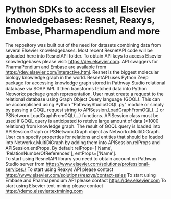 # Python SDKs to access all Elsevier knowledgebases: Resnet, Reaxys, Embase, Pharmapendium and more
The repository was built out of the need for datasets combining data from several Elsevier knowledgebases.  Most recent ResnetAPI code will be uploaded here into ResnetAPI folder. To obtain API keys to access Elsevier knowledgebases please visit: https://dev.elsevier.com.
API swaggers for PharmaPendium and Embase are available from https://dev.elsevier.com/interactive.html.
Resnet is the biggest molecular biology knowledge graph in the world. ResnetAPI uses Python Zeep package for accessing knowledge graph stored in Pathway Studio relational database via SOAP API. It then transforms fetched data into Python Networkx package graph representation. User must create a request to the relational database using Graph Object Query language (GOQL). This can be accomplished using Python "PathwayStudioGOQL.py" module or simply by passing a GOQL request string to APISession.LoadGraphFromOQL(...) or PSNetworx.LoadGraphFromOQL(...) functions. APISession class must be used if GOQL query is anticipated to reteive large amount of data (>1000 relations) from knowledge graph. The result of GOQL query is loaded into APISession.Graph or PSNetworx.Graph object as Networkx.MultiDiGraph. User can specify properties for relations and entities that should be loaded into Networkx.MultiDiGraph by adding them into APISession.relProps and APISession.entProps. By default relProps=['Name', 'RelationNumberOfReferences'], entProps=['Name'].<br />
To start using ResnetAPI library you need to obtain account on Pathway Studio server from https://www.elsevier.com/solutions/professional-services.\
To start using Reaxys API please contact https://www.elsevier.com/solutions/reaxys/contact-sales
To start using Embase and Pharmapendium API please contact https://dev.elsevier.com
To start using Elsevier text-mining please contact https://demo.elseviertextmining.com
